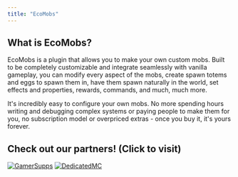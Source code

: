 ```yaml
---
title: "EcoMobs"
---
```


## What is EcoMobs?
EcoMobs is a plugin that allows you to make your own custom mobs.
Built to be completely customizable and integrate seamlessly with vanilla gameplay,
you can modify every aspect of the mobs, create spawn totems and eggs to spawn them in,
have them spawn naturally in the world, set effects and properties, rewards, commands, and much, much more.

It's incredibly easy to configure your own mobs. No more spending hours writing and
debugging complex systems or paying people to make them for you, no subscription model
or overpriced extras - once you buy it, it's yours forever.

## Check out our partners! (Click to visit)

[![GamerSupps](https://i.imgur.com/7mFhlQO.png)](http://gamersupps.gg/discount/Auxilor?afmc=Auxilor)
[![DedicatedMC](https://i.imgur.com/x9aeH38.png)](https://dedimc.promo/Auxilor)